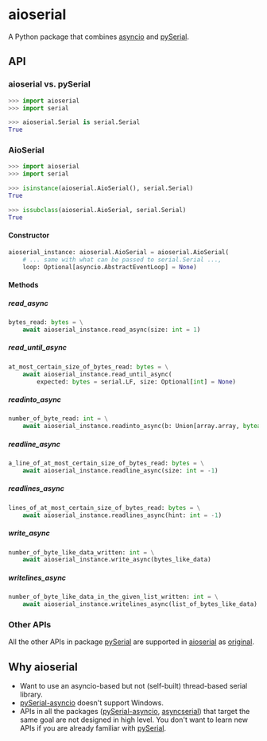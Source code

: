 # aioserial

A Python package that combines [asyncio](https://docs.python.org/3/library/asyncio.html) and [pySerial](https://github.com/pyserial/pyserial).

## API

### aioserial vs. pySerial

```py
>>> import aioserial
>>> import serial

>>> aioserial.Serial is serial.Serial
True
```


### AioSerial

```py
>>> import aioserial
>>> import serial

>>> isinstance(aioserial.AioSerial(), serial.Serial)
True

>>> issubclass(aioserial.AioSerial, serial.Serial)
True
```

#### Constructor

```py
aioserial_instance: aioserial.AioSerial = aioserial.AioSerial(
    # ... same with what can be passed to serial.Serial ...,
    loop: Optional[asyncio.AbstractEventLoop] = None)
```

#### Methods


##### read_async

```py
bytes_read: bytes = \
    await aioserial_instance.read_async(size: int = 1)
```

##### read_until_async

```py
at_most_certain_size_of_bytes_read: bytes = \
    await aioserial_instance.read_until_async(
        expected: bytes = serial.LF, size: Optional[int] = None)
```

##### readinto_async

```py
number_of_byte_read: int = \
    await aioserial_instance.readinto_async(b: Union[array.array, bytearray])
```

##### readline_async

```py
a_line_of_at_most_certain_size_of_bytes_read: bytes = \
    await aioserial_instance.readline_async(size: int = -1)
```

##### readlines_async

```py
lines_of_at_most_certain_size_of_bytes_read: bytes = \
    await aioserial_instance.readlines_async(hint: int = -1)
```

##### write_async

```py
number_of_byte_like_data_written: int = \
    await aioserial_instance.write_async(bytes_like_data)
```

##### writelines_async

```py
number_of_byte_like_data_in_the_given_list_written: int = \
    await aioserial_instance.writelines_async(list_of_bytes_like_data)
```

### Other APIs

All the other APIs in package [pySerial](https://github.com/pyserial/pyserial) are supported in [aioserial](https://github.com/changyuheng/aioserial) as [original](https://pyserial.readthedocs.io/).

## Why aioserial

* Want to use an asyncio-based but not (self-built) thread-based serial library.
* [pySerial-asyncio](https://github.com/pyserial/pyserial-asyncio) doesn't support Windows.
* APIs in all the packages ([pySerial-asyncio](https://github.com/pyserial/pyserial-asyncio), [asyncserial](https://github.com/xvzf/asyncserial-py)) that target the same goal are not designed in high level. You don't want to learn new APIs if you are already familiar with [pySerial](https://github.com/pyserial/pyserial).
